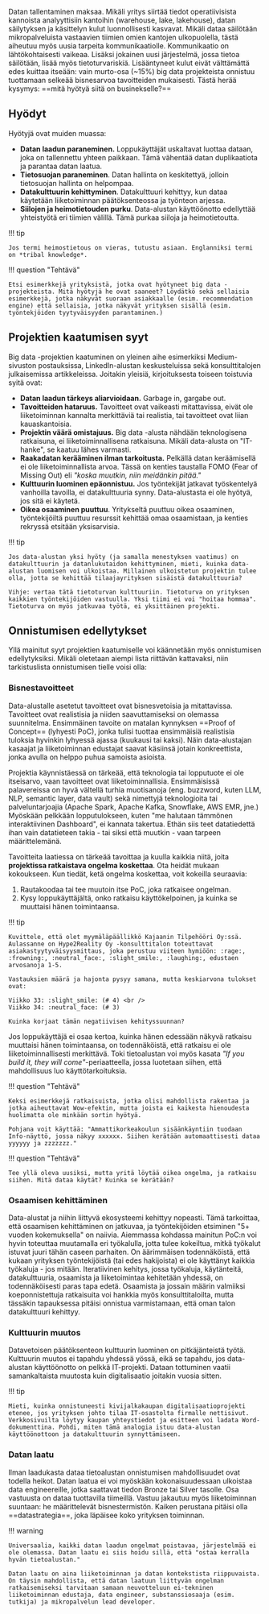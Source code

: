Datan tallentaminen maksaa. Mikäli yritys siirtää tiedot operatiivisista kannoista analyyttisiin kantoihin (warehouse, lake, lakehouse), datan säilytyksen ja käsittelyn kulut luonnollisesti kasvavat. Mikäli dataa säilötään mikropalveluista vastaavien tiimien omien kantojen ulkopuolella, tästä aiheutuu myös uusia tarpeita kommunikaatiolle. Kommunikaatio on lähtökohtaisesti vaikeaa. Lisäksi jokainen uusi järjestelmä, jossa tietoa säilötään, lisää myös tietoturvariskiä. Lisääntyneet kulut eivät välttämättä edes kuittaa itseään: vain murto-osa (~15%) big data projekteista onnistuu tuottamaan selkeää bisnesarvoa tavoitteiden mukaisesti. Tästä herää kysymys: ==mitä hyötyä siitä on businekselle?==

## Hyödyt

Hyötyjä ovat muiden muassa:

* **Datan laadun paraneminen.** Loppukäyttäjät uskaltavat luottaa dataan, joka on tallennettu yhteen paikkaan. Tämä vähentää datan duplikaatiota ja parantaa datan laatua.
* **Tietosuojan paraneminen**. Datan hallinta on keskitettyä, jolloin tietosuojan hallinta on helpompaa.
* **Datakulttuurin kehittyminen**. Datakulttuuri kehittyy, kun dataa käytetään liiketoiminnan päätöksenteossa ja työnteon arjessa.
* **Siilojen ja heimotietouden purku**. Data-alustan käyttöönotto edellyttää yhteistyötä eri tiimien välillä. Tämä purkaa siiloja ja heimotietoutta.

!!! tip

    Jos termi heimostietous on vieras, tutustu asiaan. Englanniksi termi on *tribal knowledge*.

!!! question "Tehtävä"

    Etsi esimerkkejä yrityksistä, jotka ovat hyötyneet big data -projekteista. Mitä hyötyjä he ovat saaneet? Löydätkö sekä sellaisia esimerkkejä, jotka näkyvät suoraan asiakkaalle (esim. recommendation engine) että sellaisia, jotka näkyvät yrityksen sisällä (esim. työntekjöiden tyytyväisyyden parantaminen.)

## Projektien kaatumisen syyt

Big data -projektien kaatuminen on yleinen aihe esimerkiksi Medium-sivuston postauksissa, LinkedIn-alustan keskusteluissa sekä konsulttitalojen julkaisemissa artikkeleissa. Joitakin yleisiä, kirjoituksesta toiseen toistuvia syitä ovat:

* **Datan laadun tärkeys aliarvioidaan.** Garbage in, gargabe out.
* **Tavoitteiden hataruus.** Tavoitteet ovat vaikeasti mitattavissa, eivät ole liiketoiminnan kannalta merkittäviä tai realistia, tai tavoitteet ovat liian kauaskantoisia.
* **Projektin väärä omistajuus.** Big data -alusta nähdään teknologisena ratkaisuna, ei liiketoiminnallisena ratkaisuna. Mikäli data-alusta on "IT-hanke", se kaatuu lähes varmasti.
* **Raakadatan kerääminen ilman tarkoitusta.** Pelkällä datan keräämisellä ei ole liiketoiminnallista arvoa. Tässä on kenties taustalla FOMO (Fear of Missing Out) eli *"koska muutkin, niin meidänkin pitää."*
* **Kulttuurin luominen epäonnistuu.** Jos työntekijät jatkavat työskentelyä vanhoilla tavoilla, ei datakulttuuria synny. Data-alustasta ei ole hyötyä, jos sitä ei käytetä.
* **Oikea osaaminen puuttuu**. Yritykseltä puuttuu oikea osaaminen, työntekijöiltä puuttuu resurssit kehittää omaa osaamistaan, ja kenties rekryssä etsitään yksisarvisia.

!!! tip

    Jos data-alustan yksi hyöty (ja samalla menestyksen vaatimus) on datakulttuurin ja datanlukutaidon kehittyminen, mieti, kuinka data-alustan luomisen voi ulkoistaa. Millainen ulkoistetun projektin tulee olla, jotta se kehittää tilaajayrityksen sisäistä datakulttuuria?

    Vihje: vertaa tätä tietoturvan kulttuuriin. Tietoturva on yrityksen kaikkien työntekijöiden vastuulla. Yksi tiimi ei voi "hoitaa hommaa". Tietoturva on myös jatkuvaa työtä, ei yksittäinen projekti.

## Onnistumisen edellytykset

Yllä mainitut syyt projektien kaatumiselle voi käännetään myös onnistumisen edellytyksiksi. Mikäli oletetaan aiempi lista riittävän kattavaksi, niin tarkistuslista onnistumisen tielle voisi olla:

### Bisnestavoitteet

Data-alustalle asetetut tavoitteet ovat bisnesvetoisia ja mitattavissa. Tavoitteet ovat realistisia ja niiden saavuttamiseksi on olemassa suunnitelma. Ensimmäinen tavoite on matalan kynnyksen ==Proof of Concept== (lyhyesti PoC), jonka tulisi tuottaa ensimmäisiä realistisia tuloksia hyvinkin lyhyessä ajassa (kuukausi tai kaksi). Näin data-alustajan kasaajat ja liiketoiminnan edustajat saavat käsiinsä jotain konkreettista, jonka avulla on helppo puhua samoista asioista.

Projektia käynnistäessä on tärkeää, että teknologia tai lopputuote ei ole itseisarvo, vaan tavoitteet ovat liiketoiminnallisia. Ensimmäisissä palavereissa on hyvä vältellä turhia muotisanoja (eng. buzzword, kuten LLM, NLP, semantic layer, data vault) sekä nimettyjä teknologioita tai palveluntarjoajia (Apache Spark, Apache Kafka, Snowflake, AWS EMR, jne.) Myöskään pelkkään lopputulokseen, kuten "me halutaan tämmönen interaktiivinen Dashboard", ei kannata takertua. Ethän siis teet datatiedettä ihan vain datatieteen takia - tai siksi että muutkin - vaan tarpeen määrittelemänä.

Tavoitteita laatiessa on tärkeää tavoittaa ja kuulla kaikkia niitä, joita **projektissa ratkaistava ongelma koskettaa**. Ota heidät mukaan kokoukseen. Kun tiedät, ketä ongelma koskettaa, voit kokeilla seuraavia:

1. Rautakoodaa tai tee muutoin itse PoC, joka ratkaisee ongelman.
2. Kysy loppukäyttäjältä, onko ratkaisu käyttökelpoinen, ja kuinka se muuttaisi hänen toimintaansa.

!!! tip

    Kuvittele, että olet myymäläpäällikkö Kajaanin Tilpehööri Oy:ssä. Aulassanne on Hype2Reality Oy -konsulttitalon toteuttavat asiakastyytyväisyysmittaus, joka perustuu viiteen hymiöön: :rage:, :frowning:, :neutral_face:, :slight_smile:, :laughing:, edustaen arvosanoja 1-5.

    Vastauksien määrä ja hajonta pysyy samana, mutta keskiarvona tulokset ovat:

    Viikko 33: :slight_smile: (# 4) <br /> 
    Viikko 34: :neutral_face: (# 3)

    Kuinka korjaat tämän negatiivisen kehityssuunnan?

Jos loppukäyttäjä ei osaa kertoa, kuinka hänen edessään näkyvä ratkaisu muuttaisi hänen toimintaansa, on todennäköistä, että ratkaisu ei ole liiketoiminnallisesti merkittävä. Toki tietoalustan voi myös kasata *"If you build it, they will come"*-periaatteella, jossa luotetaan siihen, että mahdollisuus luo käyttötarkoituksia.

!!! question "Tehtävä"

    Keksi esimerkkejä ratkaisuista, jotka olisi mahdollista rakentaa ja jotka aiheuttavat Wow-efektin, mutta joista ei kaikesta hienoudesta huolimatta ole minkään sortin hyötyä.

    Pohjana voit käyttää: "Ammattikorkeakoulun sisäänkäyntiin tuodaan Info-näyttö, jossa näkyy xxxxxx. Siihen kerätään automaattisesti dataa yyyyyy ja zzzzzzz."

!!! question "Tehtävä"

    Tee yllä oleva uusiksi, mutta yritä löytää oikea ongelma, ja ratkaisu siihen. Mitä dataa käytät? Kuinka se kerätään?

### Osaamisen kehittäminen

Data-alustat ja niihin liittyvä ekosysteemi kehittyy nopeasti. Tämä tarkoittaa, että osaamisen kehittäminen on jatkuvaa, ja työntekijöiden etsiminen "5+ vuoden kokemuksella" on naiivia. Aiemmassa kohdassa mainitun PoC:n voi hyvin toteuttaa muutamalla eri työkalulla, jotta tulee kokeiltua, mitkä työkalut istuvat juuri tähän caseen parhaiten. On äärimmäisen todennäköistä, että kukaan yrityksen työntekijöistä (tai edes hakijoista) ei ole käyttänyt kaikkia työkaluja - jos mitään. Iteratiivinen kehitys, jossa työkaluja, käytänteitä, datakulttuuria, osaamista ja liiketoimintaa kehitetään yhdessä, on todennäköisesti paras tapa edetä. Osaamista ja jossain määrin valmiiksi koeponnistettuja ratkaisuita voi hankkia myös konsulttitaloilta, mutta tässäkin tapauksessa pitäisi onnistua varmistamaan, että oman talon datakulttuuri kehittyy.

### Kulttuurin muutos

Datavetoisen päätöksenteon kulttuurin luominen on pitkäjänteistä työtä. Kulttuurin muutos ei tapahdu yhdessä yössä, eikä se tapahdu, jos data-alustan käyttöönotto on pelkkä IT-projekti. Dataan tottuminen vaatii samankaltaista muutosta kuin digitalisaatio joitakin vuosia sitten.

!!! tip

    Mieti, kuinka onnistuneesti kivijalkakaupan digitalisaatioprojekti etenee, jos yrityksen johto tilaa IT-osastolta firmalle nettisivut. Verkkosivuilta löytyy kaupan yhteystiedot ja esitteen voi ladata Word-dokumenttina. Pohdi, miten tämä analogia istuu data-alustan käyttöönottoon ja datakulttuurin synnyttämiseen.

### Datan laatu

Ilman laadukasta dataa tietoalustan onnistumisen mahdollisuudet ovat todella heikot. Datan laatua ei voi myöskään kokonaisuudessaan ulkoistaa data engineereille, jotka saattavat tiedon Bronze tai Silver tasolle. Osa vastuusta on dataa tuottavilla tiimeillä. Vastuu jakautuu myös liiketoiminnan suuntaan: he määrittelevät bisnestermistön. Kaiken perustana pitäisi olla ==datastrategia==, joka läpäisee koko yrityksen toiminnan.

!!! warning

    Universaalia, kaikki datan laadun ongelmat poistavaa, järjestelmää ei ole olemassa. Datan laatu ei siis hoidu sillä, että "ostaa kerralla hyvän tietoalustan."
    
    Datan laatu on aina liiketoiminnan ja datan kontekstista riippuvaista. On täysin mahdollista, että datan laatuun liittyvän ongelman ratkaisemiseksi tarvitaan samaan neuvotteluun ei-tekninen liiketoiminnan edustaja, data engineer, substanssiosaaja (esim. tutkija) ja mikropalvelun lead developer.
